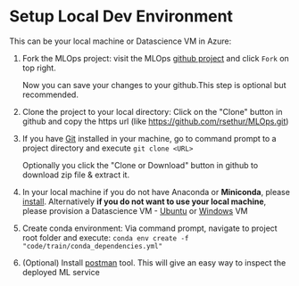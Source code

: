 # Setup  Local Dev Environment
 This can be your local machine or Datascience VM in Azure:

1. Fork the MLOps project: visit the MLOps [github project](https://github.com/rsethur/MLOps) and click `Fork` on top right.

    Now you can save your changes to your github.This step is optional but recommended. 

2. Clone the project to your local directory: Click on the "Clone" button in github and copy the https url (like https://github.com/rsethur/MLOps.git)

3. If you have [Git](https://git-scm.com/downloads) installed in your machine, go to command prompt to a project directory and execute
`git clone <URL>`

    Optionally you click the "Clone or Download" button in github to download zip file & extract it.
    
4. In your local machine if you do not have Anaconda or __Miniconda__, please [install](https://docs.conda.io/en/latest/miniconda.html). Alternatively __if you do not want to use your local machine__, please provision a Datascience VM - [Ubuntu](https://docs.microsoft.com/en-us/azure/machine-learning/data-science-virtual-machine/dsvm-ubuntu-intro) or [Windows](https://docs.microsoft.com/en-us/azure/machine-learning/data-science-virtual-machine/provision-vm) VM

5. Create conda environment: Via command prompt, navigate to project root folder and execute:
`conda env create -f "code/train/conda_dependencies.yml"`

6. (Optional) Install [postman](https://www.getpostman.com/downloads/) tool. This will give an easy way to inspect the deployed ML service